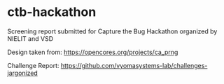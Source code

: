 # ctb-hackathon
Screening report submitted for Capture the Bug Hackathon organized by NIELIT and VSD

Design taken from: https://opencores.org/projects/ca_prng

Challenge Report: https://github.com/vyomasystems-lab/challenges-jargonized
